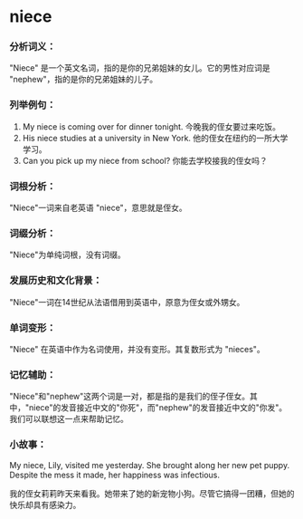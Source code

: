 # niece

### 分析词义：

  

"Niece" 是一个英文名词，指的是你的兄弟姐妹的女儿。它的男性对应词是 "nephew"，指的是你的兄弟姐妹的儿子。

  

### 列举例句：

  

1.  My niece is coming over for dinner tonight. 今晚我的侄女要过来吃饭。
2.  His niece studies at a university in New York. 他的侄女在纽约的一所大学学习。
3.  Can you pick up my niece from school? 你能去学校接我的侄女吗？

  

### 词根分析：

  

"Niece"一词来自老英语 "niece"，意思就是侄女。

  

### 词缀分析：

  

"Niece"为单纯词根，没有词缀。

  

### 发展历史和文化背景：

  

"Niece"一词在14世纪从法语借用到英语中，原意为侄女或外甥女。

  

### 单词变形：

  

"Niece" 在英语中作为名词使用，并没有变形。其复数形式为 "nieces"。

  

### 记忆辅助：

  

"Niece"和"nephew"这两个词是一对，都是指的是我们的侄子侄女。其中，"niece"的发音接近中文的"你死"，而"nephew"的发音接近中文的"你发"。我们可以联想这一点来帮助记忆。

  

### 小故事：

  

My niece, Lily, visited me yesterday. She brought along her new pet puppy. Despite the mess it made, her happiness was infectious.

  

我的侄女莉莉昨天来看我。她带来了她的新宠物小狗。尽管它搞得一团糟，但她的快乐却具有感染力。
